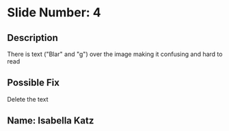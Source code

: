 # Slide Number: 4

## Description 
There is text ("Blar" and "g") over the image making it confusing and hard to read

## Possible Fix
Delete the text

## Name: Isabella Katz

